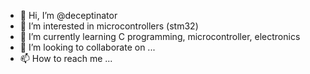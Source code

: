 - 👋 Hi, I’m @deceptinator
- 👀 I’m interested in microcontrollers (stm32)
- 🌱 I’m currently learning C programming, microcontroller, electronics
- 💞️ I’m looking to collaborate on ...
- 📫 How to reach me ...

<!---
deceptinator/deceptinator is a ✨ special ✨ repository because its `README.md` (this file) appears on your GitHub profile.
You can click the Preview link to take a look at your changes.
--->
